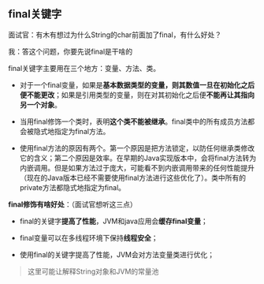 ## final关键字

面试官：有木有想过为什么String的char前面加了final，有什么好处？

我：答这个问题，你要先说final是干啥的

final关键字主要用在三个地方：变量、方法、类。


- 对于一个final变量，如果是**基本数据类型的变量，则其数值一旦在初始化之后便不能更改**；如果是引用类型的变量，则在对其初始化之后便**不能再让其指向另一个对象**。

- 当用final修饰一个类时，表明**这个类不能被继承**。final类中的所有成员方法都会被隐式地指定为final方法。

- 使用final方法的原因有两个。第一个原因是把方法锁定，以防任何继承类修改它的含义；第二个原因是效率。在早期的Java实现版本中，会将final方法转为内嵌调用。但是如果方法过于庞大，可能看不到内嵌调用带来的任何性能提升（现在的Java版本已经不需要使用final方法进行这些优化了）。类中所有的private方法都隐式地指定为final。

**final修饰有啥好处**：（面试官想听这三点）

- final的关键字**提高了性能**，JVM和java应用会**缓存final变量**；

- final变量可以在多线程环境下保持**线程安全**；

- 使用final的关键字提高了性能，JVM会对方法变量类进行优化；

> 这里可能让解释String对象和JVM的常量池